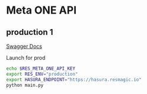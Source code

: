 # Meta ONE API

## production 1

[Swagger Docs](https://data.resmagic.io/meta-one/docs)

Launch for prod

```bash
echo $RES_META_ONE_API_KEY
export RES_ENV="production"
export HASURA_ENDPOINT="https://hasura.resmagic.io"
python main.py

```
